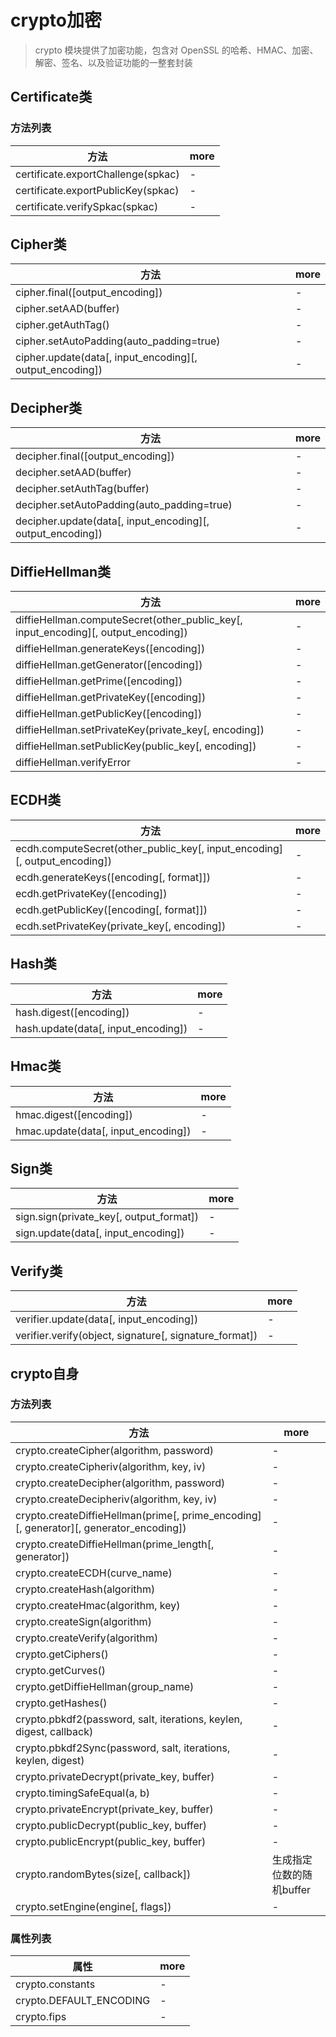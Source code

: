 # crypto加密

> crypto 模块提供了加密功能，包含对 OpenSSL 的哈希、HMAC、加密、解密、签名、以及验证功能的一整套封装

## Certificate类

### 方法列表

方法                                 | more
---------------------------------- | ----
certificate.exportChallenge(spkac) | -
certificate.exportPublicKey(spkac) | -
certificate.verifySpkac(spkac)     | -

## Cipher类

方法                                                       | more
-------------------------------------------------------- | ----
cipher.final([output_encoding])                          | -
cipher.setAAD(buffer)                                    | -
cipher.getAuthTag()                                      | -
cipher.setAutoPadding(auto_padding=true)                 | -
cipher.update(data[, input_encoding][, output_encoding]) | -

## Decipher类

方法                                                         | more
---------------------------------------------------------- | ----
decipher.final([output_encoding])                          | -
decipher.setAAD(buffer)                                    | -
decipher.setAuthTag(buffer)                                | -
decipher.setAutoPadding(auto_padding=true)                 | -
decipher.update(data[, input_encoding][, output_encoding]) | -

## DiffieHellman类

方法                                                                                 | more
---------------------------------------------------------------------------------- | ----
diffieHellman.computeSecret(other_public_key[, input_encoding][, output_encoding]) | -
diffieHellman.generateKeys([encoding])                                             | -
diffieHellman.getGenerator([encoding])                                             | -
diffieHellman.getPrime([encoding])                                                 | -
diffieHellman.getPrivateKey([encoding])                                            | -
diffieHellman.getPublicKey([encoding])                                             | -
diffieHellman.setPrivateKey(private_key[, encoding])                               | -
diffieHellman.setPublicKey(public_key[, encoding])                                 | -
diffieHellman.verifyError                                                          | -

## ECDH类

方法                                                                        | more
------------------------------------------------------------------------- | ----
ecdh.computeSecret(other_public_key[, input_encoding][, output_encoding]) | -
ecdh.generateKeys([encoding[, format]])                                   | -
ecdh.getPrivateKey([encoding])                                            | -
ecdh.getPublicKey([encoding[, format]])                                   | -
ecdh.setPrivateKey(private_key[, encoding])                               | -

## Hash类

方法                                  | more
----------------------------------- | ----
hash.digest([encoding])             | -
hash.update(data[, input_encoding]) | -

## Hmac类

方法                                  | more
----------------------------------- | ----
hmac.digest([encoding])             | -
hmac.update(data[, input_encoding]) | -

## Sign类

方法                                      | more
--------------------------------------- | ----
sign.sign(private_key[, output_format]) | -
sign.update(data[, input_encoding])     | -

## Verify类

方法                                                     | more
------------------------------------------------------ | ----
verifier.update(data[, input_encoding])                | -
verifier.verify(object, signature[, signature_format]) | -

## crypto自身

### 方法列表

方法                                                                                     | more
-------------------------------------------------------------------------------------- | ---------------
crypto.createCipher(algorithm, password)                                               | -
crypto.createCipheriv(algorithm, key, iv)                                              | -
crypto.createDecipher(algorithm, password)                                             | -
crypto.createDecipheriv(algorithm, key, iv)                                            | -
crypto.createDiffieHellman(prime[, prime_encoding][, generator][, generator_encoding]) | -
crypto.createDiffieHellman(prime_length[, generator])                                  | -
crypto.createECDH(curve_name)                                                          | -
crypto.createHash(algorithm)                                                           | -
crypto.createHmac(algorithm, key)                                                      | -
crypto.createSign(algorithm)                                                           | -
crypto.createVerify(algorithm)                                                         | -
crypto.getCiphers()                                                                    | -
crypto.getCurves()                                                                     | -
crypto.getDiffieHellman(group_name)                                                    | -
crypto.getHashes()                                                                     | -
crypto.pbkdf2(password, salt, iterations, keylen, digest, callback)                    | -
crypto.pbkdf2Sync(password, salt, iterations, keylen, digest)                          | -
crypto.privateDecrypt(private_key, buffer)                                             | -
crypto.timingSafeEqual(a, b)                                                           | -
crypto.privateEncrypt(private_key, buffer)                                             | -
crypto.publicDecrypt(public_key, buffer)                                               | -
crypto.publicEncrypt(public_key, buffer)                                               | -
crypto.randomBytes(size[, callback])                                                   | 生成指定位数的随机buffer
crypto.setEngine(engine[, flags])                                                      | -

### 属性列表

属性                      | more
----------------------- | ----
crypto.constants        | -
crypto.DEFAULT_ENCODING | -
crypto.fips             | -
